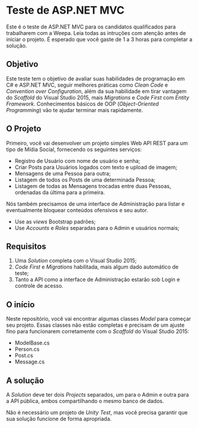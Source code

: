 # Teste de ASP.NET MVC
Este é o teste de ASP.NET MVC para os candidatos qualificados para trabalharem com a Weepa. Leia todas as intruções com 
atenção antes de iniciar o projeto. É esperado que você gaste de 1 a 3 horas para completar a solução.

## Objetivo
Este teste tem o objetivo de avaliar suas habilidades de programação em C# e ASP.NET MVC, seguir melhores práticas como 
*Clean Code* e *Convention over Configuration*, além da sua habilidade em tirar vantagem do *Scaffold* do Visual Studio 2015,
mais *Migrations* e *Code First* com *Entity Framework*. Conhecimentos básicos de OOP (*Object-Oriented Programming*) vão te 
ajudar terminar mais rapidamente.

## O Projeto
Primeiro, você vai desenvolver um projeto simples Web API REST para um tipo de Mídia Social, fornecendo os seguintes serviços:

* Registro de Usuário com nome de usuário e senha;
* Criar Posts para Usuários logados com texto e upload de imagem;
* Mensagens de uma Pessoa para outra;
* Listagem de todos os Posts de uma determinada Pessoa;
* Listagem de todas as Mensagens trocadas entre duas Pessoas, ordenadas da última para a primeira.

Nós também precisamos de uma interface de Administração para listar e eventualmente bloquear conteúdos ofensivos e seu autor.
* Use as *views* Bootstrap padrões;
* Use *Accounts* e *Roles* separadas para o Admin e usuários normais;

## Requisitos
1. Uma *Solution* completa com o Visual Studio 2015;
2. *Code First* e *Migrations* habilitada, mais algum dado automático de teste;
3. Tanto a API como a interface de Administração estarão sob Login e controle de acesso.

## O início
Neste repositório, você vai encontrar algumas classes *Model* para começar seu projeto. Essas classes não estão completas e 
precisam de um ajuste fino para funcionarem corretamente com o *Scaffold* do Visual Studio 2015:
* ModelBase.cs
* Person.cs
* Post.cs
* Message.cs

## A solução
A *Solution* deve ter dois *Projects* separados, um para o Admin e outra para a API pública, ambos compartilhando o mesmo 
banco de dados.

Não é necessário um projeto de *Unity Test*, mas você precisa garantir que sua solução funcione de forma apropriada.
